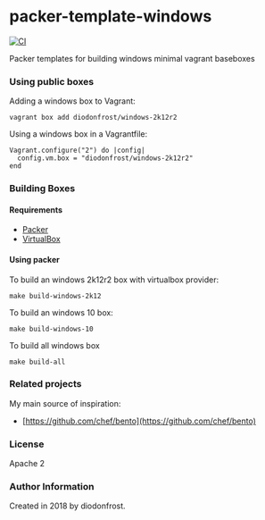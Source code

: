 # packer-template-windows

[![CI](https://github.com/diodonfrost/packer-template-windows/workflows/CI/badge.svg)](https://github.com/diodonfrost/packer-template-windows/actions)

Packer templates for building windows minimal vagrant baseboxes

### Using public boxes

Adding a windows box to Vagrant:

```shell
vagrant box add diodonfrost/windows-2k12r2
```

Using a windows box in a Vagrantfile:

```shell
Vagrant.configure("2") do |config|
  config.vm.box = "diodonfrost/windows-2k12r2"
end
```

### Building Boxes

#### Requirements

-   [Packer](https://www.packer.io/)
-   [VirtualBox](https://www.virtualbox.org)

#### Using packer

To build an windows 2k12r2 box with virtualbox provider:
```shell
make build-windows-2k12
```

To build an windows 10 box:
```shell
make build-windows-10
```

To build all windows box
```shell
make build-all
```

### Related projects

My main source of inspiration:

*   [https://github.com/chef/bento](https://github.com/chef/bento)

### License

Apache 2

### Author Information

Created in 2018 by diodonfrost.
